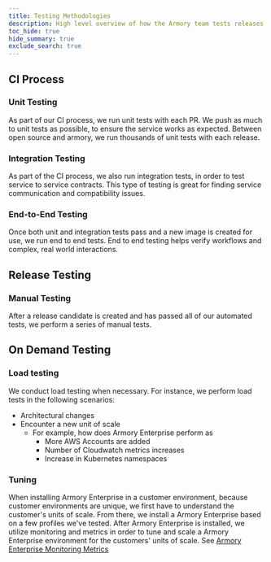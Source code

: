```yaml
---
title: Testing Methodologies
description: High level overview of how the Armory team tests releases
toc_hide: true
hide_summary: true
exclude_search: true
---
```


## CI Process

### Unit Testing

As part of our CI process, we run unit tests with each PR. We push as much to unit tests as possible, to ensure the service works as expected. Between open source and armory, we run thousands of unit tests with each release.

### Integration Testing

As part of the CI process, we also run integration tests, in order to test service to service contracts. This type of testing is great for finding service communication and compatibility issues.

### End-to-End Testing

Once both unit and integration tests pass and a new image is created for use, we run end to end tests. End to end testing helps verify workflows and complex, real world interactions.


## Release Testing

### Manual Testing

After a release candidate is created and has passed all of our automated tests, we perform a series of manual tests.

## On Demand Testing

### Load testing

We conduct load testing when necessary. For instance, we perform load tests in the following scenarios:

- Architectural changes
- Encounter a new unit of scale
  - For example, how does Armory Enterprise perform as
    - More AWS Accounts are added
    - Number of Cloudwatch metrics increases
    - Increase in Kubernetes namespaces

### Tuning

When installing Armory Enterprise in a customer environment, because customer environments are unique, we first have to understand the customer's units of scale. From there, we install a Armory Enterprise based on a few profiles we've tested. After Armory Enterprise is installed, we utilize monitoring and metrics in order to tune and scale a Armory Enterprise environment for the customers' units of scale.  See [Armory Enterprise Monitoring Metrics](https://armory.slab.com/posts/mhge9l4u)
